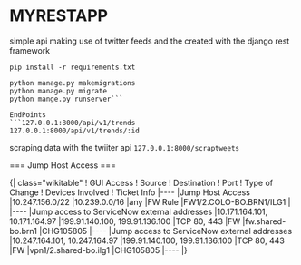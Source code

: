  # MYRESTAPP
simple api making use of twitter feeds and the created with the django rest framework
```
pip install -r requirements.txt

python manage.py makemigrations
python manage.py migrate
python mange.py runserver```

EndPoints
```127.0.0.1:8000/api/v1/trends
127.0.0.1:8000/api/v1/trends/:id
```
scraping data with the twiiter api
```127.0.0.1:8000/scraptweets```


=== Jump Host Access ===

{| class="wikitable"
! GUI Access
! Source
! Destination
! Port
! Type of Change
! Devices Involved
! Ticket Info
|----
|Jump Host Access
|10.247.156.0/22
|10.239.0.0/16
|any
|FW Rule
|FW1/2.COLO-BO.BRN1/ILG1
|
|----
|Jump access to ServiceNow external addresses
|10.171.164.101,  10.171.164.97
|199.91.140.100,  199.91.136.100
|TCP 80,  443
|FW
|fw.shared-bo.brn1
|CHG105805
|----
|Jump access to ServiceNow external addresses
|10.247.164.101,  10.247.164.97
|199.91.140.100,  199.91.136.100
|TCP 80,  443
|FW
|vpn1/2.shared-bo.ilg1
|CHG105805
|----
|}

